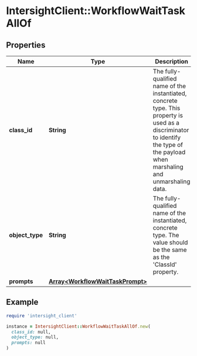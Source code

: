 # IntersightClient::WorkflowWaitTaskAllOf

## Properties

| Name | Type | Description | Notes |
| ---- | ---- | ----------- | ----- |
| **class_id** | **String** | The fully-qualified name of the instantiated, concrete type. This property is used as a discriminator to identify the type of the payload when marshaling and unmarshaling data. | [default to &#39;workflow.WaitTask&#39;] |
| **object_type** | **String** | The fully-qualified name of the instantiated, concrete type. The value should be the same as the &#39;ClassId&#39; property. | [default to &#39;workflow.WaitTask&#39;] |
| **prompts** | [**Array&lt;WorkflowWaitTaskPrompt&gt;**](WorkflowWaitTaskPrompt.md) |  | [optional] |

## Example

```ruby
require 'intersight_client'

instance = IntersightClient::WorkflowWaitTaskAllOf.new(
  class_id: null,
  object_type: null,
  prompts: null
)
```

